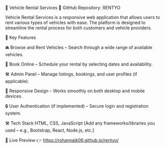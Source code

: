 🚗 Vehicle Rental Services
🔗 GitHub Repository: RENTYO

Vehicle Rental Services is a responsive web application that allows users to rent various types of vehicles with ease. The platform is designed to streamline the rental process for both customers and vehicle providers.

🌟 Key Features

🚘 Browse and Rent Vehicles – Search through a wide range of available vehicles.

📅 Book Online – Schedule your rental by selecting dates and availability.

🛠️ Admin Panel – Manage listings, bookings, and user profiles (if applicable).

📱 Responsive Design – Works smoothly on both desktop and mobile devices.

🔒 User Authentication (if implemented) – Secure login and registration system.

🛠️ Tech Stack
HTML, CSS, JavaScript
[Add any frameworks/libraries you used – e.g., Bootstrap, React, Node.js, etc.]

🚀 Live Preview
👉 https://rohannaik06.github.io/rentyo/
